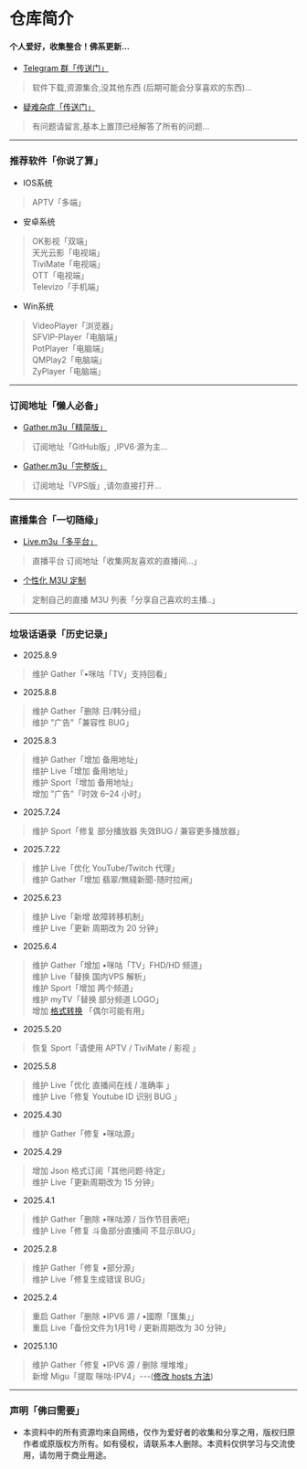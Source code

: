 
# 仓库简介
#### 个人爱好，收集整合！佛系更新…
* [Telegram 群「传送门」](https://t.me/Y_anGGGGGG)
>软件下载,资源集合,没其他东西 (后期可能会分享喜欢的东西)...
* [疑难杂症「传送门」](https://github.com/YanG-1989/m3u/issues)
>有问题请留言,基本上置顶已经解答了所有的问题... 
---
### 推荐软件「你说了算」  
* IOS系统  
>APTV「多端」  
* 安卓系统
>OK影视「双端」  
>天光云影「电视端」   
>TiviMate「电视端」   
>OTT「电视端」   
>Televizo「手机端」  
* Win系统
>VideoPlayer「浏览器」  
>SFVIP-Player「电脑端」  
>PotPlayer「电脑端」  
>QMPlay2「电脑端」  
>ZyPlayer「电脑端」   
---
### 订阅地址「懒人必备」   
* [Gather.m3u「精简版」](https://bit.ly/IPTV-Gather)  
> 订阅地址「GitHub版」,IPV6·源为主...    
* [Gather.m3u「完整版」](https://tv.iill.top/m3u/Gather)  
> 订阅地址「VPS版」,请勿直接打开...  
---
### 直播集合「一切随缘」  
* [Live.m3u「多平台」](https:///tv.iill.top/m3u/Live)  
>直播平台 订阅地址「收集网友喜欢的直播间...」
* [个性化 M3U 定制](https://m.iill.top)  
>定制自己的直播 M3U 列表「分享自己喜欢的主播..」
---
### 垃圾话语录「历史记录」 
* 2025.8.9  
>维护 Gather「•咪咕「TV」支持回看」  
* 2025.8.8  
>维护 Gather「删除 日/韩分组」  
>维护 "广告"「兼容性 BUG」  
* 2025.8.3  
>维护 Gather「增加 备用地址」  
>维护 Live「增加 备用地址」  
>维护 Sport「增加 备用地址」  
>增加 "广告"「时效 6–24 小时」  
* 2025.7.24  
>维护 Sport「修复 部分播放器 失效BUG / 兼容更多播放器」  
* 2025.7.22  
>维护 Live「优化 YouTube/Twitch 代理」  
>维护 Gather「增加 翡翠/無綫新聞-随时拉闸」  
* 2025.6.23  
>维护 Live「新增 故障转移机制」  
>维护 Live「更新 周期改为 20 分钟」  
* 2025.6.4  
>维护 Gather「增加 •咪咕「TV」FHD/HD 频道」  
>维护 Live「替换 国内VPS 解析」  
>维护 Sport「增加 两个频道」  
>维护 myTV「替换 部分频道 LOGO」  
>增加 [格式转换](https://yang-1989.eu.org/Conversion.php) 「偶尔可能有用」 
* 2025.5.20  
>恢复 Sport「请使用 APTV / TiviMate / 影视 」  
* 2025.5.8  
>维护 Live「优化 直播间在线 / 准确率 」  
>维护 Live「修复 Youtube ID 识别 BUG 」  
* 2025.4.30  
>维护 Gather「修复 •咪咕源」  
* 2025.4.29  
>增加 Json 格式订阅「其他问题·待定」  
>维护 Live「更新周期改为 15 分钟」  
* 2025.4.1  
>维护 Gather「删除 •咪咕源 / 当作节目表吧」  
>维护 Live「修复 斗鱼部分直播间 不显示BUG」  
* 2025.2.8  
>维护 Gather「修复 •部分源」  
>维护 Live「修复生成错误 BUG」  
* 2025.2.4  
>重启 Gather「删除 •IPV6 源 / •國際「匯集」」  
>重启 Live「备份文件为1月1号 / 更新周期改为 30 分钟」  
* 2025.1.10     
>维护 Gather「修复 •IPV6 源 / 删除 埋堆堆」  
>新增 Migu「提取 咪咕·IPV4」---([修改 hosts 方法](https://raw.githubusercontent.com/YanG-1989/m3u/refs/heads/main/hosts.txt))   
---

### 声明「佛曰需要」
* 本资料中的所有资源均来自网络，仅作为爱好者的收集和分享之用，版权归原作者或原版权方所有。如有侵权，请联系本人删除。本资料仅供学习与交流使用，请勿用于商业用途。
